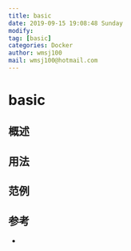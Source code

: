 ```yaml
---
title: basic
date: 2019-09-15 19:08:48 Sunday
modify:
tag: [basic]
categories: Docker
author: wmsj100
mail: wmsj100@hotmail.com
---
```


# basic

## 概述


## 用法

## 范例

## 参考
- []()

